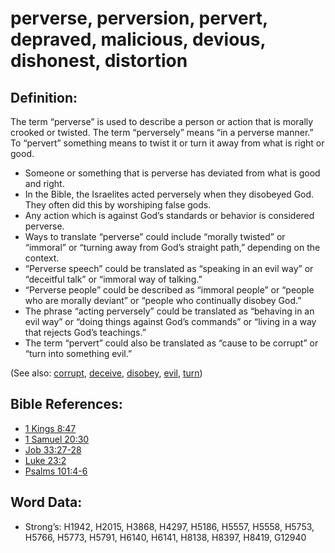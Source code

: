 # perverse, perversion, pervert, depraved, malicious, devious, dishonest, distortion

## Definition:

The term “perverse” is used to describe a person or action that is morally crooked or twisted. The term “perversely” means “in a perverse manner.” To “pervert” something means to twist it or turn it away from what is right or good.

* Someone or something that is perverse has deviated from what is good and right.
* In the Bible, the Israelites acted perversely when they disobeyed God. They often did this by worshiping false gods.
* Any action which is against God’s standards or behavior is considered perverse.
* Ways to translate “perverse” could include “morally twisted” or “immoral” or “turning away from God’s straight path,” depending on the context.
* “Perverse speech” could be translated as “speaking in an evil way” or “deceitful talk” or “immoral way of talking.”
* “Perverse people” could be described as “immoral people” or “people who are morally deviant” or “people who continually disobey God.”
* The phrase “acting perversely” could be translated as “behaving in an evil way” or “doing things against God’s commands” or “living in a way that rejects God’s teachings.”
* The term “pervert” could also be translated as “cause to be corrupt” or “turn into something evil.”

(See also: [corrupt](../other/corrupt.md), [deceive](../other/deceive.md), [disobey](../other/disobey.md), [evil](../kt/evil.md), [turn](../other/turn.md))

## Bible References:

* [1 Kings 8:47](rc://en/tn/help/1ki/08/47)
* [1 Samuel 20:30](rc://en/tn/help/1sa/20/30)
* [Job 33:27-28](rc://en/tn/help/job/33/27)
* [Luke 23:2](rc://en/tn/help/luk/23/02)
* [Psalms 101:4-6](rc://en/tn/help/psa/101/004)

## Word Data:

* Strong’s: H1942, H2015, H3868, H4297, H5186, H5557, H5558, H5753, H5766, H5773, H5791, H6140, H6141, H8138, H8397, H8419, G12940
